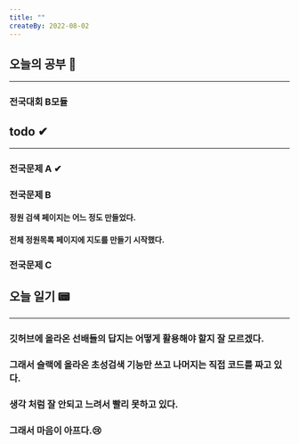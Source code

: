 ```yaml
---
title: ""
createBy: 2022-08-02
---
```

## 오늘의 공부 🎉
---
### 전국대회 B모듈

## todo ✔
---
### 전국문제 A ✔
### 전국문제 B
#### 정원 검색 페이지는 어느 정도 만들었다.
#### 전체 정원목록 페이지에 지도를 만들기 시작했다.
### 전국문제 C

## 오늘 일기 📟
---
### 깃허브에 올라온 선배들의 답지는 어떻게 활용해야 할지 잘 모르겠다.
### 그래서 슬랙에 올라온 초성검색 기능만 쓰고 나머지는 직접 코드를 짜고 있다.
### 생각 처럼 잘 안되고 느려서 빨리 못하고 있다.
### 그래서 마음이 아프다.😢
